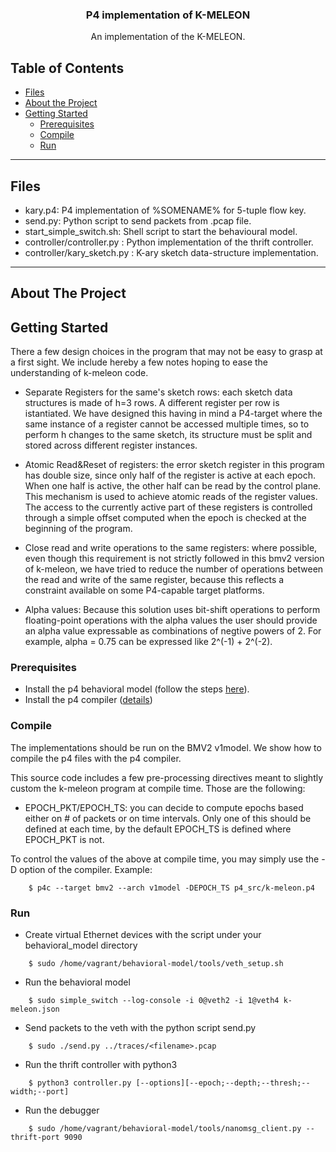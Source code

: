 <!-- PROJECT LOGO -->
<p align="center">

  <h3 align="center">P4 implementation of K-MELEON</h3>

  <p align="center">
    An implementation of the K-MELEON.
  </p>
</p>

<!-- TABLE OF CONTENTS -->
## Table of Contents

* [Files](#files)
* [About the Project](#about-the-project)
* [Getting Started](#getting-started)
  * [Prerequisites](#prerequisites)
  * [Compile](#compile)
  * [Run](#run)

<!-- FILES -->
---
## Files
- kary.p4: P4 implementation of %SOMENAME% for 5-tuple flow key.
- send.py: Python script to send packets from .pcap file.
- start_simple_switch.sh: Shell script to start the behavioural model.
- controller/controller.py : Python implementation of the thrift controller.
- controller/kary_sketch.py : K-ary sketch data-structure implementation.
---

<!-- ABOUT THE PROJECT -->
## About The Project

<!-- GETTING STARTED -->
## Getting Started
There a few design choices in the program that may not be easy to grasp at a first sight. We include hereby a few notes hoping to ease the understanding of k-meleon code.

* Separate Registers for the same's sketch rows: each sketch data structures is made of h=3 rows. A different register per row is istantiated. We have designed this having in mind a P4-target where the same instance of a register cannot be accessed multiple times, so to perform h changes to the same sketch, its structure must be split and stored across different register instances. 

* Atomic Read&Reset of registers: the error sketch register in this program has double size, since only half of the register is active at each epoch. When one half is active, the other half can be read by the control plane. This mechanism is used to achieve atomic reads of the register values. The access to the currently active part of these registers is controlled through a simple offset computed when the epoch is checked at the beginning of the program. 

* Close read and write operations to the same registers: where possible, even though this requirement is not strictly followed in this bmv2 version of k-meleon, we have tried to reduce the number of operations between the read and write of the same register, because this reflects a constraint available on some P4-capable target platforms.

* Alpha values: Because this solution uses bit-shift operations to perform floating-point operations with the alpha values the user should provide an alpha value expressable as combinations of negtive powers of 2. For example, alpha = 0.75 can be expressed like 2^(-1) + 2^(-2).

<!-- PREREQUISITES -->
### Prerequisites
- Install the p4 behavioral model (follow the steps [here](https://github.com/p4lang/behavioral-model)).
- Install the p4 compiler ([details](https://github.com/p4lang/p4c))

<!-- COMPILE -->
### Compile
The implementations should be run on the BMV2 v1model. We show how to compile the p4 files with the p4 compiler.

This source code includes a few pre-processing directives meant to slightly custom the k-meleon program at compile time. Those are the following:

- EPOCH_PKT/EPOCH_TS: you can decide to compute epochs based either on # of packets or on time intervals. Only one of this should be defined at each time, by the default EPOCH_TS is defined where EPOCH_PKT is not.

To control the values of the above at compile time, you may simply use the -D option of the compiler. Example:
```
    $ p4c --target bmv2 --arch v1model -DEPOCH_TS p4_src/k-meleon.p4
```

<!-- RUN -->
### Run

- Create virtual Ethernet devices with the script under your
  behavioral\_model directory
```
    $ sudo /home/vagrant/behavioral-model/tools/veth_setup.sh
```

- Run the behavioral model 
```
    $ sudo simple_switch --log-console -i 0@veth2 -i 1@veth4 k-meleon.json
```

- Send packets to the veth with the python script send.py
```
    $ sudo ./send.py ../traces/<filename>.pcap
```

- Run the thrift controller with python3
```
    $ python3 controller.py [--options][--epoch;--depth;--thresh;--width;--port]
```

- Run the debugger
```
    $ sudo /home/vagrant/behavioral-model/tools/nanomsg_client.py --thrift-port 9090
```
